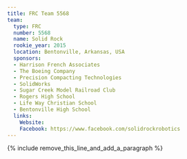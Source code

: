 ```yaml
---
title: FRC Team 5568
team:
  type: FRC
  number: 5568
  name: Solid Rock
  rookie_year: 2015
  location: Bentonville, Arkansas, USA
  sponsors:
  - Harrison French Associates
  - The Boeing Company
  - Precision Compacting Technologies
  - SolidWorks
  - Sugar Creek Model Railroad Club
  - Rogers High School
  - Life Way Christian School
  - Bentonville High School
  links:
    Website:
    Facebook: https://www.facebook.com/solidrockrobotics
---
```


{% include remove_this_line_and_add_a_paragraph %}